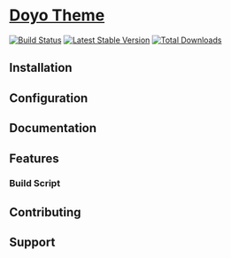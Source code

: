 # [Doyo Theme](http://itstoni.com/)

[![Build Status](https://travis-ci.org/dayax/doyo.png?branch=master)](https://travis-ci.org/dayax/doyo)
[![Latest Stable Version](https://poser.pugx.org/dayax/doyo/v/stable.png)](https://packagist.org/packages/dayax/doyo)
[![Total Downloads](https://poser.pugx.org/dayax/doyo/downloads.png)](https://packagist.org/packages/dayax/doyo)

## Installation

## Configuration

## Documentation


## Features

### Build Script

## Contributing

## Support
